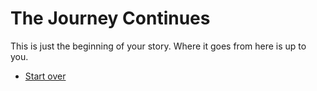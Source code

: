 # The Journey Continues

This is just the beginning of your story. Where it goes from here is up to you.

- [Start over](../opening/index.md)
